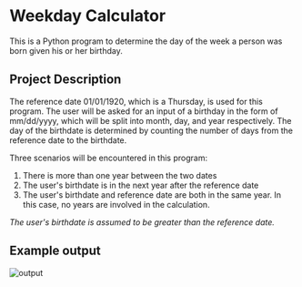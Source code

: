 # Weekday Calculator
This is a Python program to determine the day of the week a person was born given his or her birthday. 

## Project Description
The reference date 01/01/1920, which is a Thursday, is used for this program. The user will be asked for an input of a birthday in the form of mm/dd/yyyy, which will be split into month, day, and year respectively. The day of the birthdate is determined by counting the number of days from the reference date to the birthdate. 

Three scenarios will be encountered in this program:
1. There is more than one year between the two dates
2. The user's birthdate is in the next year after the reference date
3. The user's birthdate and reference date are both in the same year. In this case, no years are involved in the calculation.

*The user's birthdate is assumed to be greater than the reference date.*

## Example output
![output](https://user-images.githubusercontent.com/105037989/167958132-01968b41-a388-4bc6-865a-c8d9e104583b.png)


